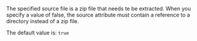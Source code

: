 The specified source file is a zip file that needs te be extracted.
When you specify a value of false, the source attribute must contain a reference to a directory instead of a zip file.

The default value is: `true`
